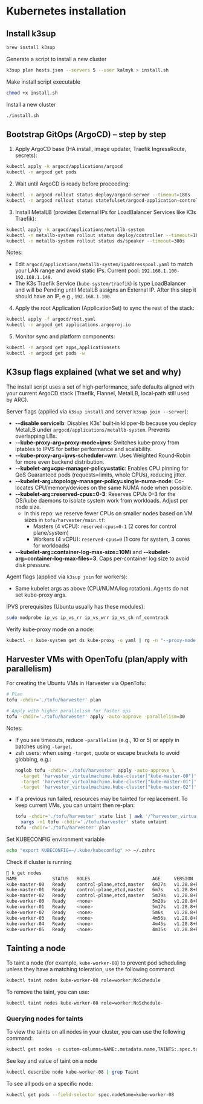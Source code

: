 # Kubernetes installation

## Install k3sup

```bash
brew install k3sup
```

Generate a script to install a new cluster

```bash
k3sup plan hosts.json --servers 5 --user kalmyk > install.sh
```

Make install script executable

```bash
chmod +x install.sh
```

Install a new cluster

```bash
./install.sh
```

## Bootstrap GitOps (ArgoCD) – step by step

1. Apply ArgoCD base (HA install, image updater, Traefik IngressRoute, secrets):

```bash
kubectl apply -k argocd/applications/argocd
kubectl -n argocd get pods
```

2. Wait until ArgoCD is ready before proceeding:

```bash
kubectl -n argocd rollout status deploy/argocd-server --timeout=180s
kubectl -n argocd rollout status statefulset/argocd-application-controller --timeout=180s
```

3. Install MetalLB (provides External IPs for LoadBalancer Services like K3s Traefik):

```bash
kubectl apply -k argocd/applications/metallb-system
kubectl -n metallb-system rollout status deploy/controller --timeout=180s
kubectl -n metallb-system rollout status ds/speaker --timeout=300s
```

Notes:

- Edit `argocd/applications/metallb-system/ipaddresspool.yaml` to match your LAN range and avoid static IPs. Current pool: `192.168.1.100-192.168.1.149`.
- The K3s Traefik Service (`kube-system/traefik`) is type LoadBalancer and will be Pending until MetalLB assigns an External IP. After this step it should have an IP, e.g., `192.168.1.100`.

4. Apply the root Application (ApplicationSet) to sync the rest of the stack:

```bash
kubectl apply -f argocd/root.yaml
kubectl -n argocd get applications.argoproj.io
```

5. Monitor sync and platform components:

```bash
kubectl -n argocd get apps,applicationsets
kubectl -n argocd get pods -w
```

## K3sup flags explained (what we set and why)

The install script uses a set of high‑performance, safe defaults aligned with your current ArgoCD stack (Traefik, Flannel, MetalLB, local‑path still used by ARC).

Server flags (applied via `k3sup install` and server `k3sup join --server`):

- **--disable servicelb**: Disables K3s' built‑in klipper‑lb because you deploy MetalLB under `argocd/applications/metallb-system`. Prevents overlapping LBs.
- **--kube-proxy-arg=proxy-mode=ipvs**: Switches kube‑proxy from iptables to IPVS for better performance and scalability.
- **--kube-proxy-arg=ipvs-scheduler=wrr**: Uses Weighted Round‑Robin for more even backend distribution.
- **--kubelet-arg=cpu-manager-policy=static**: Enables CPU pinning for QoS Guaranteed pods (requests=limits, whole CPUs), reducing jitter.
- **--kubelet-arg=topology-manager-policy=single-numa-node**: Co-locates CPU/memory/devices on the same NUMA node when possible.
- **--kubelet-arg=reserved-cpus=0-3**: Reserves CPUs 0–3 for the OS/kube daemons to isolate system work from workloads. Adjust per node size.
  - In this repo: we reserve fewer CPUs on smaller nodes based on VM sizes in `tofu/harvester/main.tf`:
    - Masters (4 vCPU): `reserved-cpus=0-1` (2 cores for control plane/system)
    - Workers (4 vCPU): `reserved-cpus=0` (1 core for system, 3 cores for workloads)
- **--kubelet-arg=container-log-max-size=10Mi** and **--kubelet-arg=container-log-max-files=3**: Caps per‑container log size to avoid disk pressure.

Agent flags (applied via `k3sup join` for workers):

- Same kubelet args as above (CPU/NUMA/log rotation). Agents do not set kube‑proxy args.

IPVS prerequisites (Ubuntu usually has these modules):

```bash
sudo modprobe ip_vs ip_vs_rr ip_vs_wrr ip_vs_sh nf_conntrack
```

Verify kube‑proxy mode on a node:

```bash
kubectl -n kube-system get ds kube-proxy -o yaml | rg -n "--proxy-mode|--ipvs-scheduler"
```

## Harvester VMs with OpenTofu (plan/apply with parallelism)

For creating the Ubuntu VMs in Harvester via OpenTofu:

```bash
# Plan
tofu -chdir='./tofu/harvester' plan

# Apply with higher parallelism for faster ops
tofu -chdir='./tofu/harvester' apply -auto-approve -parallelism=30
```

Notes:

- If you see timeouts, reduce `-parallelism` (e.g., 10 or 5) or apply in batches using `-target`.
- zsh users: when using `-target`, quote or escape brackets to avoid globbing, e.g.:
  ```bash
  noglob tofu -chdir='./tofu/harvester' apply -auto-approve \
    -target 'harvester_virtualmachine.kube-cluster["kube-master-00"]' \
    -target 'harvester_virtualmachine.kube-cluster["kube-master-01"]' \
    -target 'harvester_virtualmachine.kube-cluster["kube-master-02"]'
  ```
- If a previous run failed, resources may be tainted for replacement. To keep current VMs, you can untaint then re-plan:
  ```bash
  tofu -chdir='./tofu/harvester' state list | awk '/^harvester_virtualmachine\./{print $1}' | \
    xargs -n1 tofu -chdir='./tofu/harvester' state untaint
  tofu -chdir='./tofu/harvester' plan
  ```

Set KUBECONFIG environment variable

```bash
echo "export KUBECONFIG=~/.kube/kubeconfig" >> ~/.zshrc
```

Check if cluster is running

```bash
 k get nodes
NAME             STATUS   ROLES                       AGE     VERSION
kube-master-00   Ready    control-plane,etcd,master   6m27s   v1.28.8+k3s1
kube-master-01   Ready    control-plane,etcd,master   6m7s    v1.28.8+k3s1
kube-master-02   Ready    control-plane,etcd,master   5m39s   v1.28.8+k3s1
kube-worker-00   Ready    <none>                      5m28s   v1.28.8+k3s1
kube-worker-01   Ready    <none>                      5m17s   v1.28.8+k3s1
kube-worker-02   Ready    <none>                      5m6s    v1.28.8+k3s1
kube-worker-03   Ready    <none>                      4m56s   v1.28.8+k3s1
kube-worker-04   Ready    <none>                      4m45s   v1.28.8+k3s1
kube-worker-05   Ready    <none>                      4m35s   v1.28.8+k3s1
```

## Tainting a node

To taint a node (for example, `kube-worker-08`) to prevent pod scheduling unless they have a matching toleration, use the following command:

```bash
kubectl taint nodes kube-worker-08 role=worker:NoSchedule
```

To remove the taint, you can use:

```bash
kubectl taint nodes kube-worker-08 role=worker:NoSchedule-
```

### Querying nodes for taints

To view the taints on all nodes in your cluster, you can use the following command:

```bash
kubectl get nodes -o custom-columns=NAME:.metadata.name,TAINTS:.spec.taints
```

See key and value of taint on a node

```bash
kubectl describe node kube-worker-08 | grep Taint
```

To see all pods on a specific node:

```bash
kubectl get pods --field-selector spec.nodeName=kube-worker-08
```
